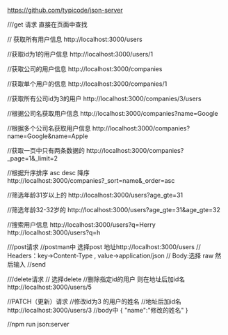https://github.com/typicode/json-server

///get 请求 直接在页面中查找

// 获取所有用户信息
http://localhost:3000/users

//获取id为1的用户信息
http://localhost:3000/users/1

//获取公司的用户信息
http://localhost:3000/companies

//获取单个用户的信息
http://localhost:3000/companies/1


//获取所有公司id为3的用户
http://localhost:3000/companies/3/users

//根据公司名获取用户信息
http://localhost:3000/companies?name=Google

//根据多个公司名获取用户信息
http://localhost:3000/companies?name=Google&name=Apple

//获取一页中只有两条数据的
http://localhost:3000/companies?_page=1&_limit=2

//根据升序排序 asc         desc 降序  
http://localhost:3000/companies?_sort=name&_order=asc

//筛选年龄31岁以上的
http://localhost:3000/users?age_gte=31

//筛选年龄32-32岁的
http://localhost:3000/users?age_gte=31&age_gte=32

//搜索用户信息
http://localhost:3000/users?q=Herry
http://localhost:3000/users?q=h






///post请求
//postman中  选择post 地址http://localhost:3000/users
// Headers：key->Content-Type , value->application/json
// Body:选择 raw 然后输入
//send


///delete请求
// 选择delete
//删除指定id的用户 则在地址后加id名 http://localhost:3000/users/5 

//PATCH（更新）请求
//修改id为3 的用户的姓名 
//地址后加id名 http://localhost:3000/users/3
//body中 
{
  "name":"修改的姓名"
} 


//npm run json:server
